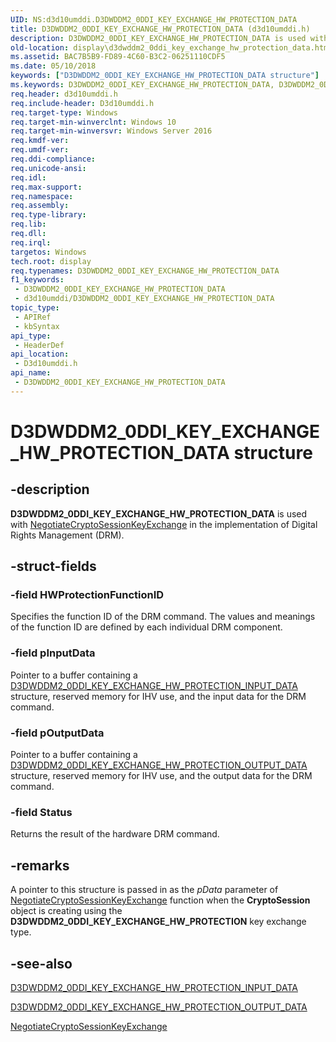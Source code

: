 ```yaml
---
UID: NS:d3d10umddi.D3DWDDM2_0DDI_KEY_EXCHANGE_HW_PROTECTION_DATA
title: D3DWDDM2_0DDI_KEY_EXCHANGE_HW_PROTECTION_DATA (d3d10umddi.h)
description: D3DWDDM2_0DDI_KEY_EXCHANGE_HW_PROTECTION_DATA is used with NegotiateCryptoSessionKeyExchange in the implementation of Digital Rights Management (DRM).
old-location: display\d3dwddm2_0ddi_key_exchange_hw_protection_data.htm
ms.assetid: BAC7B5B9-FD89-4C60-B3C2-06251110CDF5
ms.date: 05/10/2018
keywords: ["D3DWDDM2_0DDI_KEY_EXCHANGE_HW_PROTECTION_DATA structure"]
ms.keywords: D3DWDDM2_0DDI_KEY_EXCHANGE_HW_PROTECTION_DATA, D3DWDDM2_0DDI_KEY_EXCHANGE_HW_PROTECTION_DATA structure [Display Devices], d3d10umddi/D3DWDDM2_0DDI_KEY_EXCHANGE_HW_PROTECTION_DATA, display.d3dwddm2_0ddi_key_exchange_hw_protection_data
req.header: d3d10umddi.h
req.include-header: D3d10umddi.h
req.target-type: Windows
req.target-min-winverclnt: Windows 10
req.target-min-winversvr: Windows Server 2016
req.kmdf-ver: 
req.umdf-ver: 
req.ddi-compliance: 
req.unicode-ansi: 
req.idl: 
req.max-support: 
req.namespace: 
req.assembly: 
req.type-library: 
req.lib: 
req.dll: 
req.irql: 
targetos: Windows
tech.root: display
req.typenames: D3DWDDM2_0DDI_KEY_EXCHANGE_HW_PROTECTION_DATA
f1_keywords:
 - D3DWDDM2_0DDI_KEY_EXCHANGE_HW_PROTECTION_DATA
 - d3d10umddi/D3DWDDM2_0DDI_KEY_EXCHANGE_HW_PROTECTION_DATA
topic_type:
 - APIRef
 - kbSyntax
api_type:
 - HeaderDef
api_location:
 - D3d10umddi.h
api_name:
 - D3DWDDM2_0DDI_KEY_EXCHANGE_HW_PROTECTION_DATA
---
```


# D3DWDDM2_0DDI_KEY_EXCHANGE_HW_PROTECTION_DATA structure


## -description

<b>D3DWDDM2_0DDI_KEY_EXCHANGE_HW_PROTECTION_DATA</b> is used with <a href="/windows-hardware/drivers/ddi/d3d10umddi/nc-d3d10umddi-pfnd3d11_1ddi_negotiatecryptosessionkeyeschange">NegotiateCryptoSessionKeyExchange</a> in the implementation of Digital Rights Management (DRM).

## -struct-fields

### -field HWProtectionFunctionID

Specifies the function ID of the DRM command. The values and meanings of the function ID are defined by each individual DRM component.

### -field pInputData

Pointer to a buffer containing a <a href="/windows-hardware/drivers/ddi/d3d10umddi/ns-d3d10umddi-d3dwddm2_0ddi_key_exchange_hw_protection_input_data">D3DWDDM2_0DDI_KEY_EXCHANGE_HW_PROTECTION_INPUT_DATA</a> structure, reserved memory for IHV use, and the input data for the DRM command.

### -field pOutputData

Pointer to a buffer containing a <a href="/windows-hardware/drivers/ddi/d3d10umddi/ns-d3d10umddi-d3dwddm2_0ddi_key_exchange_hw_protection_output_data">D3DWDDM2_0DDI_KEY_EXCHANGE_HW_PROTECTION_OUTPUT_DATA</a> structure, reserved memory for IHV use, and the output data for the DRM command.

### -field Status

Returns the result of the hardware DRM command.

## -remarks

A pointer to this structure is passed in as the <i>pData</i> parameter of <a href="/windows-hardware/drivers/ddi/d3d10umddi/nc-d3d10umddi-pfnd3d11_1ddi_negotiatecryptosessionkeyeschange">NegotiateCryptoSessionKeyExchange</a> function when the <b>CryptoSession</b> object is creating using the <b>D3DWDDM2_0DDI_KEY_EXCHANGE_HW_PROTECTION</b> key exchange type.

## -see-also

<a href="/windows-hardware/drivers/ddi/d3d10umddi/ns-d3d10umddi-d3dwddm2_0ddi_key_exchange_hw_protection_input_data">D3DWDDM2_0DDI_KEY_EXCHANGE_HW_PROTECTION_INPUT_DATA</a>



<a href="/windows-hardware/drivers/ddi/d3d10umddi/ns-d3d10umddi-d3dwddm2_0ddi_key_exchange_hw_protection_output_data">D3DWDDM2_0DDI_KEY_EXCHANGE_HW_PROTECTION_OUTPUT_DATA</a>



<a href="/windows-hardware/drivers/ddi/d3d10umddi/nc-d3d10umddi-pfnd3d11_1ddi_negotiatecryptosessionkeyeschange">NegotiateCryptoSessionKeyExchange</a>